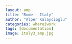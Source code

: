 ```yaml
---
layout: amp
title: "Rome - Italy"
author: "Alper Kalaycioglu"
categories: whereiwork
tags: [documentation]
image: italy3_amp.jpg
---
```

